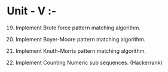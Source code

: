 # Unit - V :- 

19. Implement Brute force pattern matching algorithm.

20. Implement Boyer-Moore pattern matching algorithm.

21. Implement Knuth-Morris pattern matching algorithm.

22. Implement Counting Numeric sub sequences.  (Hackerrank)
